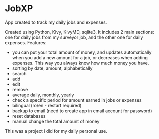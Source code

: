 # JobXP
App created to track my daily jobs and expenses.

Created using Python, Kivy, KivyMD, sqlite3.
It includes 2 main sections: one for daily jobs from my surveyor job, and the other one for daily expenses.
Features:
- you can put your total amount of money, and updates automatically when you add a new amount for a job, or decreases when adding expenses. This way you always know how much money you have.
- sorting by date, amount, alphabetically
- search
- add
- edit
- remove
- average daily, monthly, yearly
- check a specific period for amount earned in jobs or expenses
- bilingual (ro/en - restart required)
- backup to email (need to create app in email account for password)
- reset databases
- manual change the total amount of money

This was a project i did for my daily personal use.
